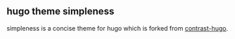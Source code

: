 ## hugo theme simpleness

simpleness is a concise theme for hugo which is forked from [contrast-hugo](https://github.com/niklasbuschmann/contrast-hugo).

